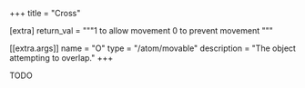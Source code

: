 +++
title = "Cross"

[extra]
return_val = """1 to allow movement
0 to prevent movement
"""

[[extra.args]]
name = "O"
type = "/atom/movable"
description = "The object attempting to overlap."
+++

TODO